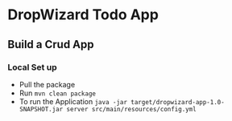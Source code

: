# DropWizard Todo App
## Build a Crud App


### Local Set up
 - Pull the package
 - Run `mvn clean package`
 - To run the Application ``java -jar target/dropwizard-app-1.0-SNAPSHOT.jar server src/main/resources/config.yml
   ``